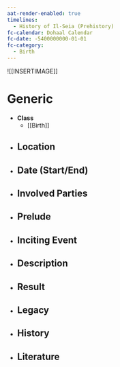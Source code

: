```yaml
---
aat-render-enabled: true
timelines:
  - History of Il-Seia (Prehistory)
fc-calendar: Dohaal Calendar
fc-date: -5400000000-01-01
fc-category:
  - Birth
---
```


![[INSERTIMAGE]]

# Generic
- **Class**
	- [[Birth]]
- **Location**
	- 
- **Date (Start/End)**
	- 
- **Involved Parties**
	- 
- **Prelude**
	- 
- **Inciting Event**
	- 
- **Description**
	- 
- **Result**
	- 
- **Legacy**
	- 
- **History**
	- 
- **Literature**
	- 